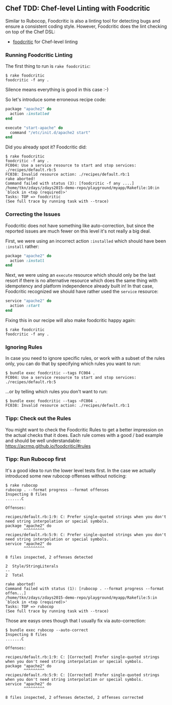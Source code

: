 
## Chef TDD: Chef-level Linting with Foodcritic

Similar to Rubocop, Foodcritic is also a linting tool for detecting bugs and
ensure a consistent coding style. However, Foodcritic does the lint checking
on top of the Chef DSL:

 * [foodcritic](https://acrmp.github.io/foodcritic/) for Chef-level linting

### Running Foodcritic Linting

The first thing to run is `rake foodcritic`:
```
$ rake foodcritic
foodcritic -f any .

```

Silence means everything is good in this case :-)

So let's introduce some erroneous recipe code:
```ruby
package "apache2" do
  action :installed
end

execute "start-apache" do
  command "/etc/init.d/apache2 start"
end
```

Did you already spot it? Foodcritic did:
```
$ rake foodcritic
foodcritic -f any .
FC004: Use a service resource to start and stop services: ./recipes/default.rb:5
FC038: Invalid resource action: ./recipes/default.rb:1
rake aborted!
Command failed with status (3): [foodcritic -f any ....]
/home/tkn/zdays/zdays2015-demo-repo/playground/myapp/Rakefile:10:in `block in <top (required)>'
Tasks: TOP => foodcritic
(See full trace by running task with --trace)
```

### Correcting the Issues

Foodcritic does not have something like auto-correction, but since the reported
issues are much fewer on this level it's not really a big deal.

First, we were using an incorrect action `:installed` which should have been `:install` rather:
```ruby
package "apache2" do
  action :install
end
```

Next, we were using an `execute` resource which should only be the last resort if there
is no alternative resource which does the same thing with idempotency and platform
independence already built in! In that case, Foodcritic recognized we should have
rather used the `service` resource:
```ruby
service "apache2" do
  action :start
end
```

Fixing this in our recipe will also make foodcritic happy again:
```
$ rake foodcritic
foodcritic -f any .

```

### Ignoring Rules

In case you need to ignore specific rules, or work with a subset of the rules only,
you can do that by specifying which rules you want to run:
```
$ bundle exec foodcritic --tags FC004 .
FC004: Use a service resource to start and stop services: ./recipes/default.rb:5

```

...or by telling which rules you don't want to run:
```
$ bundle exec foodcritic --tags ~FC004 .
FC038: Invalid resource action: ./recipes/default.rb:1

```

### Tipp: Check out the Rules

You might want to check the Foodcritic Rules to get a better impression on the
actual checks that it does. Each rule comes with a good / bad example and should
be well understandable:
https://acrmp.github.io/foodcritic/#rules


### Tipp: Run Rubocop first

It's a good idea to run the lower level tests first. In the case we actually
introduced some new rubocop offenses without noticing:
```
$ rake rubocop
rubocop . --format progress --format offenses
Inspecting 8 files
.......C

Offenses:

recipes/default.rb:1:9: C: Prefer single-quoted strings when you don't need string interpolation or special symbols.
package "apache2" do
        ^^^^^^^^^
recipes/default.rb:5:9: C: Prefer single-quoted strings when you don't need string interpolation or special symbols.
service "apache2" do
        ^^^^^^^^^

8 files inspected, 2 offenses detected

2  Style/StringLiterals
--
2  Total

rake aborted!
Command failed with status (1): [rubocop . --format progress --format offen...]
/home/tkn/zdays/zdays2015-demo-repo/playground/myapp/Rakefile:5:in `block in <top (required)>'
Tasks: TOP => rubocop
(See full trace by running task with --trace)
```

Those are easys ones though that I usually fix via auto-correction:
```
$ bundle exec rubocop --auto-correct
Inspecting 8 files
.......C

Offenses:

recipes/default.rb:1:9: C: [Corrected] Prefer single-quoted strings when you don't need string interpolation or special symbols.
package "apache2" do
        ^^^^^^^^^
recipes/default.rb:5:9: C: [Corrected] Prefer single-quoted strings when you don't need string interpolation or special symbols.
service "apache2" do
        ^^^^^^^^^

8 files inspected, 2 offenses detected, 2 offenses corrected
```
